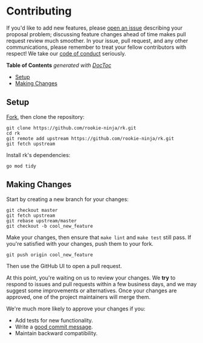 # Contributing
If you'd like to add new features, please [open an issue][open-issue]
describing your proposal problem; discussing feature changes ahead of time makes
pull request review much smoother. In your issue, pull request, and any other
communications, please remember to treat your fellow contributors with
respect! We take our [code of conduct](CODE_OF_CONDUCT.md) seriously.

<!-- START doctoc generated TOC please keep comment here to allow auto update -->
<!-- DON'T EDIT THIS SECTION, INSTEAD RE-RUN doctoc TO UPDATE -->
**Table of Contents**  *generated with [DocToc](https://github.com/thlorenz/doctoc)*

- [Setup](#setup)
- [Making Changes](#making-changes)

<!-- END doctoc generated TOC please keep comment here to allow auto update -->

## Setup

[Fork][fork], then clone the repository:

```
git clone https://github.com/rookie-ninja/rk.git
cd rk
git remote add upstream https://github.com/rookie-ninja/rk.git
git fetch upstream
```

Install rk's dependencies:

```
go mod tidy
```

## Making Changes

Start by creating a new branch for your changes:

```
git checkout master
git fetch upstream
git rebase upstream/master
git checkout -b cool_new_feature
```

Make your changes, then ensure that `make lint` and `make test` still pass. If
you're satisfied with your changes, push them to your fork.

```
git push origin cool_new_feature
```

Then use the GitHub UI to open a pull request.

At this point, you're waiting on us to review your changes. We **try** to respond
to issues and pull requests within a few business days, and we may suggest some
improvements or alternatives. Once your changes are approved, one of the
project maintainers will merge them.

We're much more likely to approve your changes if you:

* Add tests for new functionality.
* Write a [good commit message][commit-message].
* Maintain backward compatibility.

[fork]: https://github.com/rookie-ninja/rk/fork
[open-issue]: https://github.com/rookie-ninja/rk/issues/new
[cla]: https://cla-assistant.io/rookie-ninja/rk
[commit-message]: http://tbaggery.com/2008/04/19/a-note-about-git-commit-messages.html